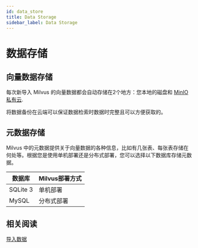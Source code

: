 ```yaml
---
id: data_store
title: Data Storage
sidebar_label: Data Storage
---
```


# 数据存储

## 向量数据存储

每次新导入 Milvus 的向量数据都会自动存储在2个地方：您本地的磁盘和 [MinIO私有云](https://min.io/product/multi-cloud-gateway#multi-cloud-gateway). 

将数据备份在云端可以保证数据检索时数据时完整且可以方便获取的。

## 元数据存储

Milvus 中的元数据提供关于向量数据的各种信息，比如有几张表、每张表存储在何处等。根据您是使用单机部署还是分布式部署，您可以选择以下数据库存储元数据。

| 数据库   | Milvus部署方式 |
| -------- | -------------- |
| SQLite 3 | 单机部署       |
| MySQL    | 分布式部署     |

## 相关阅读
[导入数据](../userguide/import_data.md)

